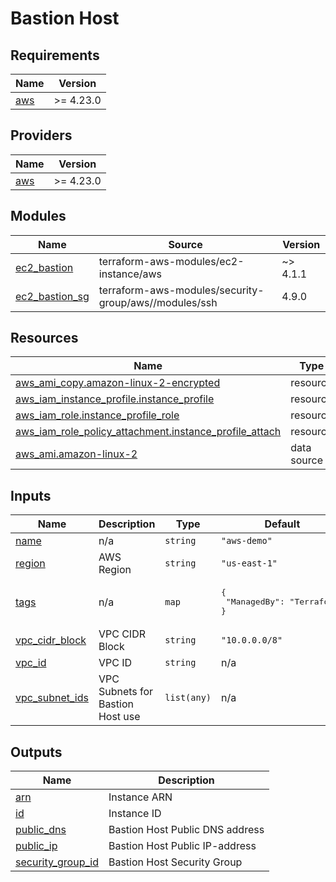 <!-- BEGIN_TF_DOCS -->
# Bastion Host

## Requirements

| Name | Version |
|------|---------|
| <a name="requirement_aws"></a> [aws](#requirement\_aws) | >= 4.23.0 |

## Providers

| Name | Version |
|------|---------|
| <a name="provider_aws"></a> [aws](#provider\_aws) | >= 4.23.0 |

## Modules

| Name | Source | Version |
|------|--------|---------|
| <a name="module_ec2_bastion"></a> [ec2\_bastion](#module\_ec2\_bastion) | terraform-aws-modules/ec2-instance/aws | ~> 4.1.1 |
| <a name="module_ec2_bastion_sg"></a> [ec2\_bastion\_sg](#module\_ec2\_bastion\_sg) | terraform-aws-modules/security-group/aws//modules/ssh | 4.9.0 |

## Resources

| Name | Type |
|------|------|
| [aws_ami_copy.amazon-linux-2-encrypted](https://registry.terraform.io/providers/hashicorp/aws/latest/docs/resources/ami_copy) | resource |
| [aws_iam_instance_profile.instance_profile](https://registry.terraform.io/providers/hashicorp/aws/latest/docs/resources/iam_instance_profile) | resource |
| [aws_iam_role.instance_profile_role](https://registry.terraform.io/providers/hashicorp/aws/latest/docs/resources/iam_role) | resource |
| [aws_iam_role_policy_attachment.instance_profile_attach](https://registry.terraform.io/providers/hashicorp/aws/latest/docs/resources/iam_role_policy_attachment) | resource |
| [aws_ami.amazon-linux-2](https://registry.terraform.io/providers/hashicorp/aws/latest/docs/data-sources/ami) | data source |

## Inputs

| Name | Description | Type | Default | Required |
|------|-------------|------|---------|:--------:|
| <a name="input_name"></a> [name](#input\_name) | n/a | `string` | `"aws-demo"` | no |
| <a name="input_region"></a> [region](#input\_region) | AWS Region | `string` | `"us-east-1"` | no |
| <a name="input_tags"></a> [tags](#input\_tags) | n/a | `map` | <pre>{<br>  "ManagedBy": "Terraform"<br>}</pre> | no |
| <a name="input_vpc_cidr_block"></a> [vpc\_cidr\_block](#input\_vpc\_cidr\_block) | VPC CIDR Block | `string` | `"10.0.0.0/8"` | no |
| <a name="input_vpc_id"></a> [vpc\_id](#input\_vpc\_id) | VPC ID | `string` | n/a | yes |
| <a name="input_vpc_subnet_ids"></a> [vpc\_subnet\_ids](#input\_vpc\_subnet\_ids) | VPC Subnets for Bastion Host use | `list(any)` | n/a | yes |

## Outputs

| Name | Description |
|------|-------------|
| <a name="output_arn"></a> [arn](#output\_arn) | Instance ARN |
| <a name="output_id"></a> [id](#output\_id) | Instance ID |
| <a name="output_public_dns"></a> [public\_dns](#output\_public\_dns) | Bastion Host Public DNS address |
| <a name="output_public_ip"></a> [public\_ip](#output\_public\_ip) | Bastion Host Public IP-address |
| <a name="output_security_group_id"></a> [security\_group\_id](#output\_security\_group\_id) | Bastion Host Security Group |
<!-- END_TF_DOCS -->